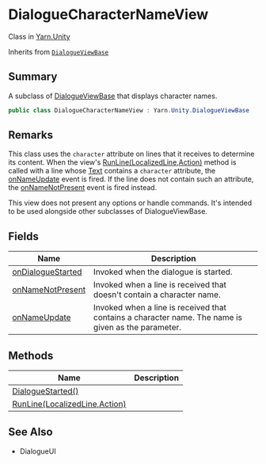 # DialogueCharacterNameView

Class in [Yarn.Unity](yarn.unity.md)

Inherits from [`DialogueViewBase`](yarn.unity.dialogueviewbase.md)

## Summary

A subclass of [DialogueViewBase](yarn.unity.dialogueviewbase.md) that displays character names.

```csharp
public class DialogueCharacterNameView : Yarn.Unity.DialogueViewBase
```

## Remarks

This class uses the `character` attribute on lines that it receives to determine its content. When the view's [RunLine(LocalizedLine,Action)](yarn.unity.dialoguecharacternameview.runline.md) method is called with a line whose [Text](yarn.unity.localizedline.text.md) contains a `character` attribute, the [onNameUpdate](yarn.unity.dialoguecharacternameview.onnameupdate.md) event is fired. If the line does not contain such an attribute, the [onNameNotPresent](yarn.unity.dialoguecharacternameview.onnamenotpresent.md) event is fired instead.

This view does not present any options or handle commands. It's intended to be used alongside other subclasses of DialogueViewBase.

## Fields

| Name                                                                           | Description                                                                                         |
| ------------------------------------------------------------------------------ | --------------------------------------------------------------------------------------------------- |
| [onDialogueStarted](yarn.unity.dialoguecharacternameview.ondialoguestarted.md) | Invoked when the dialogue is started.                                                               |
| [onNameNotPresent](yarn.unity.dialoguecharacternameview.onnamenotpresent.md)   | Invoked when a line is received that doesn't contain a character name.                              |
| [onNameUpdate](yarn.unity.dialoguecharacternameview.onnameupdate.md)           | Invoked when a line is received that contains a character name. The name is given as the parameter. |

## Methods

| Name                                                                             | Description |
| -------------------------------------------------------------------------------- | ----------- |
| [DialogueStarted()](yarn.unity.dialoguecharacternameview.dialoguestarted.md)     |             |
| [RunLine(LocalizedLine,Action)](yarn.unity.dialoguecharacternameview.runline.md) |             |

## See Also

* DialogueUI
